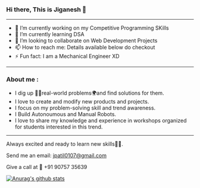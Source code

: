 ### Hi there, This is Jiganesh 👋

<!--
**Jiganesh/Jiganesh** is a ✨ _special_ ✨ repository because its `README.md` (this file) appears on your GitHub profile.

Here are some ideas to get you started:
-->
***
- 🔭 I’m currently working on my Competitive Programming SKills
- 🌱 I’m currently learning DSA
- 👯 I’m looking to collaborate on Web Development Projects
- 📫 How to reach me: Details available below do checkout
- ⚡ Fun fact: I am a Mechanical Engineer XD

***
### About me :

- I dig up 🕵️‍♀️real-world problems🌍and find solutions for them. 
- I love to create and modify new products and projects.
- I focus on my problem-solving skill and trend awareness.
- I Build Autonoumous and Manual Robots.
- I love to share my knowledge and experience in workshops organized for students interested in this trend. 

***
Always excited and ready to learn new skills👨‍🎓.

Send me an email: jpatil0107@gmail.com 

Give a call at 📲 +91 90757 35639

[![Anurag's github stats](https://github-readme-stats.vercel.app/api?username=Jiganesh&show_icons=true&hide=contribs,issues)](https://github.com/anuraghazra/github-readme-stats)